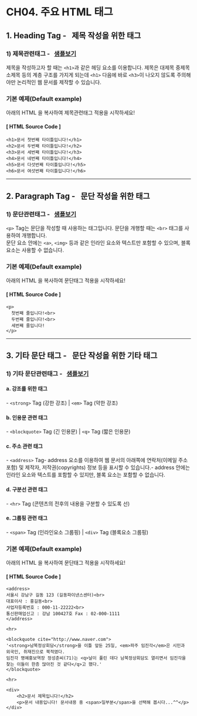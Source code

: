 # CH04. 주요 HTML 태그

##   

## 1. Heading Tag \-   제목 작성을 위한 태그

  

### 1) 제목관련태그 \-   [샘플보기](http://wdschools.co.kr/gate/classroom/chapter1-html5/page/sample/test2.html)

제목을 작성하고자 할 때는 `<h1>`과 같은 헤딩 요소를 이용합니다. 제목은 대제목 중제목 소제목 등의 계층 구조를 가지게 되는데 `<h1>` 다음에 바로 `<h3>`이 나오지 않도록 주의해야만 논리적인 웹 문서를 제작할 수 있습니다.

  

  

### 기본 예제(Default example)

아래의 HTML 을 복사하여 제목관련태그 적용을 시작하세요!

  

#### \[ HTML Source Code \]

```
<h1>문서 첫번째 타이틀입니다!</h1>
<h2>문서 두번째 타이틀입니다!</h2>
<h3>문서 세번째 타이틀입니다!</h3>
<h4>문서 네번째 타이틀입니다!</h4>
<h5>문서 다섯번째 타이틀입니다!</h5>
<h6>문서 여섯번째 타이틀입니다!</h6>
```



---

  

## 2. Paragraph Tag \-   문단 작성을 위한 태그

  

### 1) 문단관련태그 \-   [샘플보기](http://wdschools.co.kr/gate/classroom/chapter1-html5/page/sample/test2.html)

`<p>` Tag는 문단을 작성할 때 사용하는 태그입니다. 문단을 개행할 때는 `<br>` 태그를 사용하여 개행합니다.  
문단 요소 안에는 `<a>`, `<img>` 등과 같은 인라인 요소와 텍스트만 포함할 수 있으며, 블록 요소는 사용할 수 없습니다.

  

  

### 기본 예제(Default example)

아래의 HTML 을 복사하여 문단태그 적용을 시작하세요!

  

#### \[ HTML Source Code \]

```
<p>
  첫번째 줄입니다!<br>
  두번째 줄입니다!<br>
  세번째 줄입니다!
</p>
```


---

  

## 3. 기타 문단 태그 \-   문단 작성을 위한 기타 태그

 

### 1) 기타 문단관련태그 \-   [샘플보기](http://wdschools.co.kr/gate/classroom/chapter1-html5/page/sample/test2.html)

  

#### a. 강조를 위한 태그

\- `<strong>` Tag (강한 강조) | `<em>` Tag (약한 강조)

  

#### b. 인용문 관련 태그

\- `<blockquote>` Tag (긴 인용문) | `<q>` Tag (짧은 인용문)

  

#### c. 주소 관련 태그

\- `<address>` Tag- address 요소를 이용하여 웹 문서의 아래쪽에 연락처(이메일 주소 포함) 및 제작자, 저작권(copyrights) 정보 등을 표시할 수 있습니다.- address 안에는 인라인 요소와 텍스트를 포함할 수 있지만, 블록 요소는 포함할 수 없습니다.

  

#### d. 구분선 관련 태그

\- `<hr>` Tag (콘텐츠의 전후의 내용을 구분할 수 있도록 선)

  

#### e. 그룹핑 관련 태그

\- `<span>` Tag (인라인요소 그룹핑) | `<div>` Tag (블록요소 그룹핑)

  

  

### 기본 예제(Default example)

아래의 HTML 을 복사하여 문단태그 적용을 시작하세요!

  

#### \[ HTML Source Code \]

```
<address> 
서울시 강남구 길동 123 (길동파이낸스센터)<br>
대표이사 : 홍길동<br>
사업자등록번호 : 000-11-22222<br>
통신판매업신고 : 강남 100427호 Fax : 02-000-1111
</address>

<hr>

<blockquote cite="http://www.naver.com">
'<strong>남북정상회담</strong>을 이틀 앞둔 25일, <em>파주 임진각</em>은 시민과 외국인, 취재진으로 북적였다. 
임진각 명예홍보역장 정성춘씨(71)는 <q>날이 풀린 데다 남북정상회담도 열리면서 임진각을 
찾는 이들이 한층 많아진 것 같다</q>고 했다.'
</blockquote>

<hr>

<div>
	<h2>문서 제목입니다!</h2>
	<p>문서 내용입니다! 문서내용 중 <span>일부분</span>을 선택해 봅시다...^^</p>
</div>
```